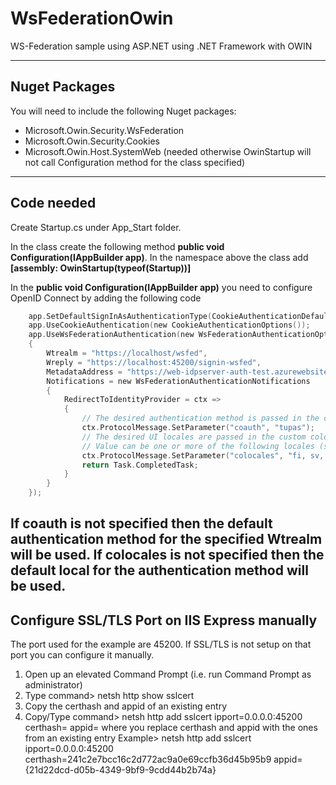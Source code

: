 ﻿
# WsFederationOwin
WS-Federation sample using  ASP.NET using .NET Framework with OWIN

---

## Nuget Packages
You will need to include the following Nuget packages:

 * Microsoft.Owin.Security.WsFederation
 * Microsoft.Owin.Security.Cookies
 * Microsoft.Owin.Host.SystemWeb (needed otherwise OwinStartup will not call Configuration method for the class specified)
---

## Code needed
Create Startup.cs under App_Start folder.

In the class create the following method **public void Configuration(IAppBuilder app)**.
In the namespace above the class add **[assembly: OwinStartup(typeof(Startup))]**

In the **public void Configuration(IAppBuilder app)** you need to configure OpenID Connect by adding the following code
```c
    app.SetDefaultSignInAsAuthenticationType(CookieAuthenticationDefaults.AuthenticationType);
    app.UseCookieAuthentication(new CookieAuthenticationOptions());
    app.UseWsFederationAuthentication(new WsFederationAuthenticationOptions
    {
        Wtrealm = "https://localhost/wsfed",
        Wreply = "https://localhost:45200/signin-wsfed",
        MetadataAddress = "https://web-idpserver-auth-test.azurewebsites.net/2007-06/FederationMetadata.xml",
        Notifications = new WsFederationAuthenticationNotifications    // Need to be specified in order for OAuth OpenID Connect implicit flow to be used
        {
            RedirectToIdentityProvider = ctx =>
            {
                // The desired authentication method is passed in the custom coauth parameter. Allowed values are: sbid, nbid and tupas.
                ctx.ProtocolMessage.SetParameter("coauth", "tupas");
                // The desired UI locales are passed in the custom colocales parameter.
                // Value can be one or more of the following locales (sv, nb, fi, en) seperated by space where the first UI locales in the list that the authenication method supports will be used.
                ctx.ProtocolMessage.SetParameter("colocales", "fi, sv, en");
                return Task.CompletedTask;
            }
        }
    });
```

If coauth is not specified then the default authentication method for the specified Wtrealm will be used.
If colocales is not specified then the default local for the authentication method will be used.
---

##  Configure SSL/TLS Port on IIS Express manually
The port used for the example are 45200.
If SSL/TLS is not setup on that port you can configure it manually.

1. Open up an elevated Command Prompt (i.e. run Command Prompt as administrator)
1. Type command> netsh http show sslcert
1. Copy the certhash and appid of an existing entry
1. Copy/Type command> netsh http add sslcert ipport=0.0.0.0:45200 certhash=<certhash> appid=<appid>
   where you replace certhash and appid with the ones from an existing entry
   Example> netsh http add sslcert ipport=0.0.0.0:45200 certhash=241c2e7bcc16c2d772ac9a0e69ccfb36d45b95b9 appid={21d22dcd-d05b-4349-9bf9-9cdd44b2b74a}
